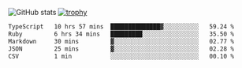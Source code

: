 ![GitHub stats](https://github-readme-stats.vercel.app/api?username=ksk001100&show_icons=true&theme=tokyonight)
[![trophy](https://github-profile-trophy.vercel.app/?username=ksk001100&theme=onedark)](https://github.com/ryo-ma/github-profile-trophy)

<!--START_SECTION:waka-->

```txt
TypeScript   10 hrs 57 mins  ██████████████▓░░░░░░░░░░   59.24 %
Ruby         6 hrs 34 mins   █████████░░░░░░░░░░░░░░░░   35.50 %
Markdown     30 mins         ▓░░░░░░░░░░░░░░░░░░░░░░░░   02.77 %
JSON         25 mins         ▓░░░░░░░░░░░░░░░░░░░░░░░░   02.28 %
CSV          1 min           ░░░░░░░░░░░░░░░░░░░░░░░░░   00.10 %
```

<!--END_SECTION:waka-->
